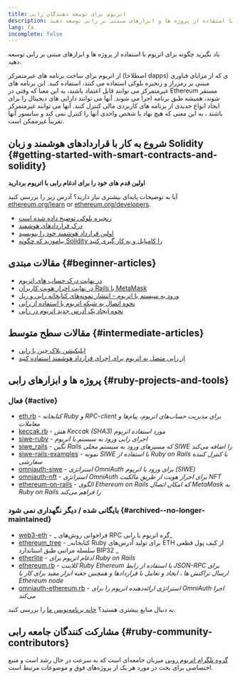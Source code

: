```yaml
---
title: اتریوم برای توسعه دهندگان رابی
description: یاد بگیرید چگونه برای اتریوم با استفاده از پروژه ها و ابزارهای مبتنی بر رابی توسعه دهید.
lang: fa
incomplete: false
---
```


<FeaturedText>یاد بگیرید چگونه برای اتریوم با استفاده از پروژه ها و ابزارهای مبتنی بر رابی توسعه دهید.</FeaturedText>

از اتریوم برای ساخت برنامه های غیرمتمرکز (اصطلاحا dapps) ی که از مزایای فناوری مبتنی بر رمزراز و زنجیره بلوکی استفاده می کنند، استفاده کنید. این برنامه های غیرمتمرکز می توانند قابل اعتماد باشند، به این معنا که وقتی در Ethereum مستقر شوند، همیشه طبق برنامه اجرا می شوند. آنها می توانند دارایی های دیجیتال را برای ایجاد انواع جدیدی از برنامه های کاربردی مالی کنترل کنند. آنها می توانند غیرمتمرکز باشند ، به این معنی که هیچ نهاد یا شخص واحدی آنها را کنترل نمی کند و سانسور آنها تقریباً غیرممکن است.

## شروع به کار با قراردادهای هوشمند و زبان Solidity {#getting-started-with-smart-contracts-and-solidity}

**اولین قدم های خود را برای ادغام رابی با اتریوم بردارید**

آیا به توضیحات پایه‌ای بیشتری نیاز دارید؟ آدرس زیر را بررسی کنید [ethereum.org/learn](/learn/) or [ethereum.org/developers](/developers/).

- [زنجیره بلوکی توضیح داده شده است](https://kauri.io/article/d55684513211466da7f8cc03987607d5/blockchain-explained)
- [درک قراردادهای هوشمند](https://kauri.io/article/e4f66c6079e74a4a9b532148d3158188/ethereum-101-part-5-the-smart-contract)
- [اولین قرارداد هوشمند خود را بنویسید](https://kauri.io/article/124b7db1d0cf4f47b414f8b13c9d66e2/remix-ide-your-first-smart-contract)
- [بیاموزید که چگونه Solidity را کامپایل و به کار گیری کنید](https://kauri.io/article/973c5f54c4434bb1b0160cff8c695369/understanding-smart-contract-compilation-and-deployment)

## مقالات مبتدی {#beginner-articles}

- [در نهایت درک حساب های اتریوم](https://dev.to/q9/finally-understanding-ethereum-accounts-1kpe)
- [در نهایت احراز هویت کاربران Rails با MetaMask](https://dev.to/q9/finally-authenticating-rails-users-with-metamask-3fj)
- [ورود به سیستم با اتریوم - انتشار نمونه‌های کتابخانه رابی و ریل](https://blog.spruceid.com/sign-in-with-ethereum-ruby-library-release-and-rails-examples/)
- [نحوه اتصال به شبکه اتریوم با استفاده از رابی](https://www.quicknode.com/guides/web3-sdks/how-to-connect-to-the-ethereum-network-using-ruby)
- [نحوه ایجاد یک آدرس جدید اتریوم در رابی](https://www.quicknode.com/guides/web3-sdks/how-to-generate-a-new-ethereum-address-in-ruby)

## مقالات سطح متوسط {#intermediate-articles}

- [اپلیکیشن بلاک چین با رابی](https://www.nopio.com/blog/blockchain-app-ruby/)
- [از رابی متصل به اتریوم برای اجرای قرارداد هوشمند استفاده کنید](https://titanwolf.org/Network/Articles/Article?AID=87285822-9b25-49d5-ba2a-7ad95fff7ef9)

## پروژه ها و ابزارهای رابی {#ruby-projects-and-tools}

### فعال {#active}

- [eth.rb](https://github.com/q9f/eth.rb) - _کتابخانه Ruby و RPC-client برای مدیریت حساب‌های اتریوم، پیام‌ها و معاملات_
- [keccak.rb](https://github.com/q9f/keccak.rb) - _هش Keccak (SHA3) مورد استفاده اتریوم_
- [siwe-ruby](https://github.com/spruceid/siwe-ruby) - _اجرای رابی ورود به سیستم با اتریوم_
- [siwe_rails](https://github.com/spruceid/siwe_rails) - _نگین Rails که مسیرهای ورود به سیستم محلی SIWE را اضافه می‌کند_
- [siwe-rails-examples](https://github.com/spruceid/siwe-rails-examples) - _نمونه SIWE با استفاده از Ruby on Rails با کنترل کننده سفارشی_
- [omniauth-siwe](https://github.com/spruceid/omniauth-siwe) - _استراتژی OmniAuth برای ورود با اتریوم (SIWE)_
- [omniauth-nft](https://github.com/valthon/omniauth-nft) - _استراتژی OmniAuth برای احراز هویت از طریق مالکیت NFT_
- [ethereum-on-rails](https://github.com/q9f/ethereum-on-rails) - _الگوی Ethereum on Rails که امکان اتصال MetaMask به Ruby on Rails را فراهم می‌کند_

### بایگانی شده / دیگر نگهداری نمی شود {#archived--no-longer-maintained}

- [web3-eth](https://github.com/spikewilliams/vtada-ethereum) - _ فراخوانی روش‌های RPC گره اتریوم با رابی_
- [ethereum_tree](https://github.com/longhoangwkm/ethereum_tree) - _کتابخانه Ruby برای تولید آدرس‌های ETH از کیف پول قطعی سلسله مراتبی طبق استاندارد BIP32 _
- [etherlite](https://github.com/budacom/etherlite) - _ادغام اتریوم برای Ruby on Rails_
- [ethereum.rb](https://github.com/EthWorks/ethereum.rb) - _کلاینت Ruby Ethereum با استفاده از رابط JSON-RPC برای ارسال تراکنش ها ، ایجاد و تعامل با قراردادها و همچنین جعبه ابزار مفید برای کار با Ethereum node_
- [omniauth-ethereum.rb](https://github.com/q9f/omniauth-ethereum.rb) - _استراتژی ارائه‌دهنده اتریوم را برای OmniAuth اجرا می‌کند_

به دنبال منابع بیشتری هستید؟ [خانه برنامه‌نویس ما](/developers/) را بررسی کنید.

## مشارکت کنندگان جامعه رابی {#ruby-community-contributors}

[گروه تلگرام اتریوم روبی](https://t.me/ruby_eth) میزبان جامعه‌ای است که به سرعت در حال رشد است و منبع اختصاصی برای بحث در مورد هر یک از پروژه‌های فوق و موضوعات مرتبط است.
